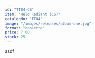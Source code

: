 ```yaml
---
id: "TT04-CS"
item: "Held Radiant (CS)"
catalogNo: "TT04"
image: "/images/releases/album-one.jpg"
format: "cassette"
price: 7.00
stock: 25
---
```


asdf